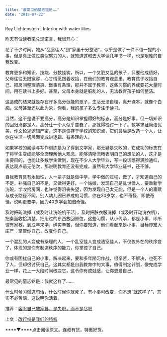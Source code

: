 ```yaml
---
title: "最常见的墓志铭是……"
date: "2018-07-22"
---
```


Roy Lichtenstein | Interior with water lilies

昨天有位读者来兑现诺言，我很开心：

花了不少时间，她从“乱室佳人”到“家里十分整洁”，似乎是做了一件不值一提的小事，但是真正做过类似努力的人，就知道这和去大学读几年书一样，也是艰难的自我改变。

教育更多和知识、技能、分数挂钩，所以，一个又脏又乱的孩子，只要他成绩好，父母往往无限宽容，心甘情愿跟着收拾，在他们的教育观念里，教育孩子收拾自己、把房间整理清爽、做事有条理，那并不属于教育，这些习惯的养成要花大量时间，用在读书上多好。甚至，父母本身就是脏乱的人，无法教育孩子如何整洁。

这造成的结果就是存在许多高分低能的孩子，生活无法自理，离开课本，就像个白痴。父母甚至还以此为荣，你看，我的孩子多么专注于读书。

当然，这不是说不要高分，高分是知识掌握得好的标志，高分是好事。但一切知识的回归点都是人。高分让一个人似乎变蠢了，那就得检讨一下了。数学求证简洁优美，作文论述逻辑严密，这不是仅存于学校的知识点，它们最后是改造一个人，让你在生活一切层面变成讲逻辑、有条理的人。

如果学校的阅读与写作训练是为了得到文学家，那无疑是失败的，它成功的标志在于将学生变成能够全面理解他人观念，能够清晰流畅表明自己的想法的人，这才是主要目的，也能让多数学生做到，现在不少人大学毕业，写一段话憋得满脸通红，表达观点语无伦次，那说明教育还没有完成，虽然有大学毕业证书，还不够。

自我教育具有永恒性，人一辈子就是做中学，学中做的过程，做了，才知道自己的不足，补强自己的不足，又做得更好。一个姑娘，发现自己是乱世佳人，要重新学洗碗，学收拾房间，也许觉得沮丧失望，因为发现自己太无能，但是一个人的禀赋与成长路径不同，别人幼儿园已养成的习惯，你在30岁学，也不奇怪，即使奇怪，说明更要学，因为40岁学会加倍奇怪。

及时把碗洗掉（或及时让洗碗机干活），及时把脏衣服洗掉（或及时开动洗衣机），把桌面收拾清楚，把用过的东西放回原位，这些习惯，从小传承，都是小事，即所谓有家教，到成年来学，确实辛苦，但你要知道，他们看起来是小事，目标却宏大庄严：掌管你自己，改变你自己。

一个混乱的人变成有条理的人，一个乱室佳人变成洁室佳人，不仅仅外在的秩序变了，体现的是你有制造秩序的能力，你掌控了自己。

你或有困扰自己的小事，解决起来，要和多年陋习作战，很辛苦，不解决，也死不了人，但却很讨厌自己，这其实都是自我教育中的大事，值得制定计划，像完成学业一样，花上一大段时间改变它，这令你有成就感，让你更爱自己。

最常见的墓志铭是：我就这样了……

什么时候习惯这句话，什么时候你就死了。有小事可改变，你不想“就这样了”，其实不必苦恼，这说明你活着。

推荐：[容忍自己被家暴，是失职，而不是尽职](http://mp.weixin.qq.com/s?__biz=MjM5NDU0Mjk2MQ==&mid=2651626322&idx=1&sn=7415671df6db5f5490fc14a341bb81e3&chksm=bd7e1f4c8a09965a9c6102f6ce95d2fb235c6d3235a44d0b7e6a20592d1068cd84dd65413bf1&scene=21#wechat_redirect)

上文：[改行权是我们的特权](http://mp.weixin.qq.com/s?__biz=MjM5NDU0Mjk2MQ==&mid=2651629450&idx=1&sn=bb9f3952f48053e415c962008e2c0465&chksm=bd7e23948a09aa8279bd91cdfc5a5617cb95b3d128767a76e312a958b1a0d113e6290ba362e5&scene=21#wechat_redirect)

****▼****点击阅读原文。连叔有货，特惠好货。
